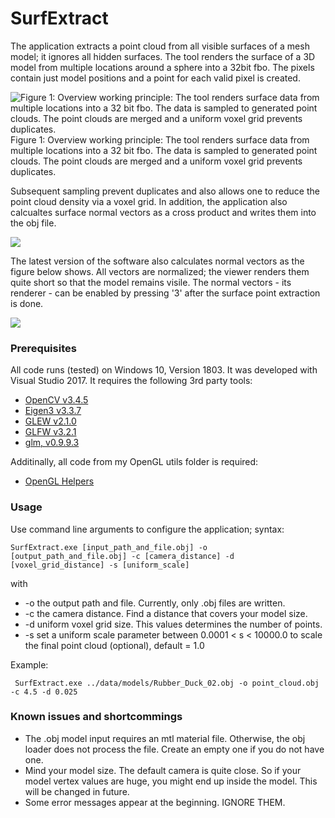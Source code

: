 # SurfExtract
The application extracts a point cloud from all visible surfaces of a mesh model; it ignores all hidden surfaces. 
The tool renders the surface of a 3D model from multiple locations around a sphere into a 32bit fbo. 
The pixels contain just model positions and a point for each valid pixel is created. 

![Figure 1: Overview working principle: The tool renders surface data from multiple locations into a 32 bit fbo. The data is sampled to generated point clouds. The point clouds are merged and a uniform voxel grid prevents duplicates.](https://github.com/rafael-radkowski/SurfExtract/blob/master/data/media/Overview.jpeg)
Figure 1: Overview working principle: The tool renders surface data from multiple locations into a 32 bit fbo. The data is sampled to generated point clouds. The point clouds are merged and a uniform voxel grid prevents duplicates.

Subsequent sampling prevent duplicates and also allows one to reduce the point cloud density via a voxel grid. 
In addition, the application also calcualtes surface normal vectors as a cross product and writes them into the obj file. 

![](https://github.com/rafael-radkowski/SurfExtract/blob/master/data/media/PointCloudSampling.jpeg )

The latest version of the software also calculates normal vectors as the figure below shows. 
All vectors are normalized; the viewer renders them quite short so that the model remains visile. 
The normal vectors - its renderer - can be enabled by pressing '3' after the surface point extraction is done.

![](https://github.com/rafael-radkowski/SurfExtract/blob/master/data/media/normalvectors.png )


### Prerequisites
All code runs (tested) on Windows 10, Version 1803. It was developed with Visual Studio 2017.
It requires the following 3rd party tools:
 * [OpenCV v3.4.5](https://opencv.org)
 * [Eigen3 v3.3.7](http://eigen.tuxfamily.org)
 * [GLEW v2.1.0](http://glew.sourceforge.net)
 * [GLFW v3.2.1](https://www.glfw.org)
 * [glm, v0.9.9.3](https://glm.g-truc.net/0.9.9/index.html)
 
Additinally, all code from my OpenGL utils folder is required:
 * [OpenGL Helpers](https://github.com/rafael-radkowski/GLSupport)

### Usage
Use command line arguments to configure the application; syntax:
```
SurfExtract.exe [input_path_and_file.obj] -o [output_path_and_file.obj] -c [camera_distance] -d [voxel_grid_distance] -s [uniform_scale]
```
with
* -o the output path and file. Currently, only .obj files are written.
* -c the camera distance. Find a distance that covers your model size. 
* -d uniform voxel grid size. This values determines the number of points. 
* -s set a uniform scale parameter between 0.0001 < s < 10000.0 to scale the final point cloud (optional), default = 1.0

Example:
```
 SurfExtract.exe ../data/models/Rubber_Duck_02.obj -o point_cloud.obj  -c 4.5 -d 0.025
```

### Known issues and shortcommings
* The .obj model input requires an mtl material file. Otherwise, the obj loader does not process the file. Create an empty one if you do not have one.
* Mind your model size. The default camera is quite close. So if your model vertex values are huge, you might end up inside the model. This will be changed in future. 
* Some error messages appear at the beginning. IGNORE THEM.
